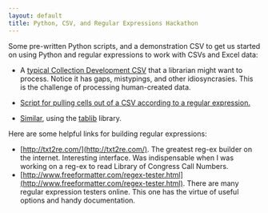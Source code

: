 ```yaml
---
layout: default
title: Python, CSV, and Regular Expressions Hackathon
---
```

Some pre-written Python scripts, and a demonstration CSV to get us started on using Python and regular expressions to work with CSVs and Excel data:

* A [typical Collection Development CSV](/workshops/coldev.csv) that a librarian might want to process. Notice it has gaps, mistypings, and other idiosyncrasies. This is the challenge of processing human-created data.

* [Script for pulling cells out of a CSV according to a regular expression.](/workshops/regex.py)
* [Similar](/workshops/with_tablib.py), using the [tablib](https://github.com/kennethreitz/tablib) library.

Here are some helpful links for building regular expressions:

* [http://txt2re.com/](http://txt2re.com/). The greatest reg-ex builder on the internet. Interesting interface. Was indispensable when I was working on a reg-ex to read Library of Congress Call Numbers.
* [http://www.freeformatter.com/regex-tester.html](http://www.freeformatter.com/regex-tester.html). There are many regular expression testers online. This one has the virtue of useful options and handy documentation.